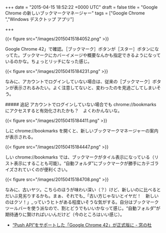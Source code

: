 
+++
date = "2015-04-15 18:52:22 +0000 UTC"
draft = false
title = "Google Chrome の新しいブックマークマネージャー"
tags = ["Google Chrome ","Windows デスクトップ アプリ"]

+++


{{< figure src="/images/20150415184052.png"  >}}

Google Chrome 42」で確認。［ブックマーク］ボタンが［スター］ボタンになってた。ブックマークにカバーイメージや概要なんかも指定できるようになっているのかな。ちょっとリッチになった感じ。

{{< figure src="/images/20150415184231.png"  >}}

なみに、アカウントでログインしていない場合は、従来の［ブックマーク］ボタンが表示されるみたい。よく注意してないと、変わったのを見過ごしてしまいそう。

<div class="section">
    ##### 追記
    アカウントでログインしていない場合でも chrome://bookmarks にアクセスすると有効化されたかも？　よくわかんないな。

{{< figure src="/images/20150415184411.png"  >}}

しに chrome://bookmarks を開くと、新しいブックマークマネージャーの案内が表示される。

{{< figure src="/images/20150415184447.png"  >}}

しい chrome://bookmarks では、ブックマークがタイル表示になっている（リスト表示にすることも可能）。“自動フォルダ”にブックマークが勝手にカテゴライズされていくのが便利くさい。

{{< figure src="/images/20150415184708.png"  >}}

なみに、古いヤツ。こちらのほうが味わい深い（？）けど、新しいのに比べるとだいぶ見劣りするかも。まぁ、それでも_「古い方じゃないとイヤだ！　新しいのはクソ！」_っていうヒトがある程度いそうな気がする。自分はブックマークツールバーを使う派なので、割とどうでもいいかなって感じ。“自動フォルダ”が期待通りに賢ければいいんだけど（今のところはいい感じ）。

<ul>
<li><a href="http://www.forest.impress.co.jp/docs/news/20150415_697913.html">“Push API”をサポートした「Google Chrome 42」が正式版に - 窓の杜</a></li>
</ul>
</div>

